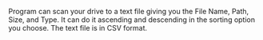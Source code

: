 Program can scan your drive to a text file giving you the File Name, Path, Size, and Type. It can do it ascending and descending in the sorting option you choose. The text file is in CSV format.
